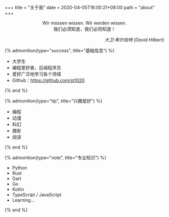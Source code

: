 +++
title = "关于我"
date = 2020-04-05T18:00:21+08:00
path = "about"
+++

<!-- markdownlint-disable-file no-inline-html -->

<p style="text-align: center">
Wir müssen wissen. Wir werden wissen.
<br />
我们必须知道，我们必将知道！
</p>

<p style="text-align: right; font-style: italic;">
大卫·希尔伯特 (David Hilbert)
</p>

{% admonition(type="success", title="基础信息") %}

- 大学生
- 编程爱好者，后端程序员
- 爱好广泛地学习各个领域
- Github：<https://github.com/st1020>

{% end %}

{% admonition(type="tip", title="兴趣爱好") %}

- 编程
- 动漫
- 科幻
- 摄影
- 阅读

{% end %}

{% admonition(type="note", title="专业知识") %}

- Python
- Rust
- Dart
- Go
- Kotlin
- TypeScript / JavaScript
- Learning...

{% end %}

